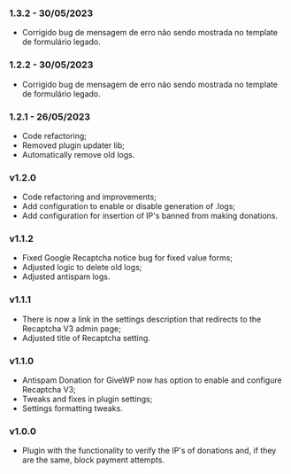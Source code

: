 ### 1.3.2 - 30/05/2023

- Corrigido bug de mensagem de erro não sendo mostrada no template de formulário legado.

### 1.2.2 - 30/05/2023

- Corrigido bug de mensagem de erro não sendo mostrada no template de formulário legado.

### 1.2.1 - 26/05/2023

- Code refactoring;
- Removed plugin updater lib;
- Automatically remove old logs.

### v1.2.0

- Code refactoring and improvements;
- Add configuration to enable or disable generation of .logs;
- Add configuration for insertion of IP's banned from making donations.

### v1.1.2

- Fixed Google Recaptcha notice bug for fixed value forms;
- Adjusted logic to delete old logs;
- Adjusted antispam logs.

### v1.1.1

- There is now a link in the settings description that redirects to the Recaptcha V3 admin page;
- Adjusted title of Recaptcha setting.

### v1.1.0

- Antispam Donation for GiveWP now has option to enable and configure Recaptcha V3;
- Tweaks and fixes in plugin settings;
- Settings formatting tweaks.

### v1.0.0

- Plugin with the functionality to verify the IP's of donations and, if they are the same, block payment attempts.
